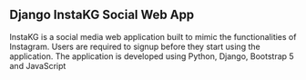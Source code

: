 ## Django InstaKG Social Web App

InstaKG is a social media web application built to mimic the functionalities of Instagram. Users are required to signup before they start using the application. The application is developed using Python, Django, Bootstrap 5 and JavaScript

